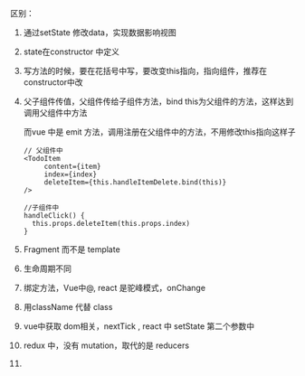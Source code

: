 区别：

1. 通过setState 修改data，实现数据影响视图

2. state在constructor 中定义
3. 写方法的时候，要在花括号中写，要改变this指向，指向组件，推荐在constructor中改

4. 父子组件传值，父组件传给子组件方法，bind this为父组件的方法，这样达到调用父组件中方法

   而vue 中是 emit 方法，调用注册在父组件中的方法，不用修改this指向这样子

   ```react
   // 父组件中
   <TodoItem
     	content={item}
     	index={index}
     	deleteItem={this.handleItemDelete.bind(this)}
   />
   
   //子组件中
   handleClick() {
     this.props.deleteItem(this.props.index)
   }
   ```

5. Fragment 而不是 template

6. 生命周期不同

7. 绑定方法，Vue中@,  react 是驼峰模式，onChange

8. 用className 代替 class

9. vue中获取 dom相关，nextTick , react 中 setState 第二个参数中

10. redux 中，没有 mutation，取代的是 reducers

11. 

